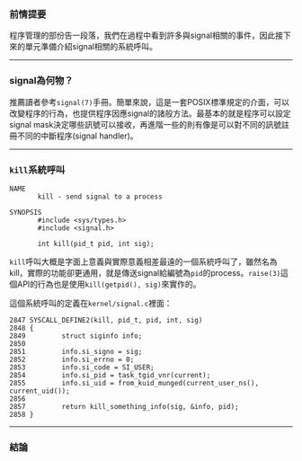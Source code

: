 ### 前情提要

程序管理的部份告一段落，我們在過程中看到許多與signal相關的事件，因此接下來的單元準備介紹signal相關的系統呼叫。

---
### signal為何物？

推薦讀者參考`signal(7)`手冊。簡單來說，這是一套POSIX標準規定的介面，可以改變程序的行為，也提供程序因應signal的諸般方法。最基本的就是程序可以設定signal mask決定哪些訊號可以接收，再進階一些的則有像是可以對不同的訊號註冊不同的中斷程序(signal handler)。

---
### `kill`系統呼叫

```
NAME
       kill - send signal to a process

SYNOPSIS
       #include <sys/types.h>
       #include <signal.h>

       int kill(pid_t pid, int sig);
```
`kill`呼叫大概是字面上意義與實際意義相差最遠的一個系統呼叫了，雖然名為kill，實際的功能卻更通用，就是傳送signal給編號為`pid`的process。`raise(3)`這個API的行為也是使用`kill(getpid(), sig)`來實作的。

這個系統呼叫的定義在`kernel/signal.c`裡面：
```
2847 SYSCALL_DEFINE2(kill, pid_t, pid, int, sig)
2848 {
2849         struct siginfo info;
2850 
2851         info.si_signo = sig;
2852         info.si_errno = 0;
2853         info.si_code = SI_USER;
2854         info.si_pid = task_tgid_vnr(current);
2855         info.si_uid = from_kuid_munged(current_user_ns(), current_uid());
2856 
2857         return kill_something_info(sig, &info, pid);
2858 }
```

---
### 結論
